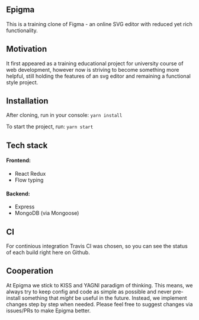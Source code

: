 ## Epigma
This is a training clone of Figma - an online SVG editor with reduced yet rich functionality.

## Motivation
It first appeared as a training educational project for university course of web development, however now is striving to become something more helpful, still holding the features of an svg editor and remaining a functional style project. 

## Installation
After cloning, run in your console:
 ```yarn install```
 
To start the project, run:
```yarn start```


## Tech stack
#### Frontend: 
 - React Redux
 - Flow typing
#### Backend: 
 - Express
 - MongoDB (via Mongoose)
 
 ## CI
For continious integration Travis CI was chosen, so you can see the status of each build right here on Github.

## Cooperation
At Epigma we stick to KISS and YAGNI paradigm of thinking. This means, we always try to keep config and code as simple as possible and never pre-install something that *might* be useful in the future. Instead, we implement changes step by step when needed.
Please feel free to suggest changes via issues/PRs to make Epigma better.

 
